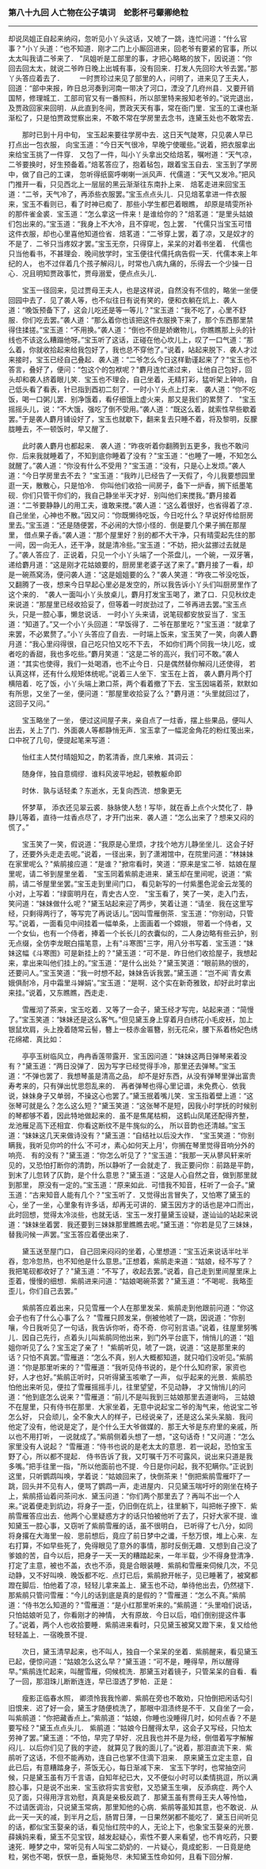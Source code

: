 ### 第八十九回 人亡物在公子填词　蛇影杯弓颦卿绝粒
----
    




却说凤姐正自起来纳闷，忽听见小丫头这话，又唬了一跳，连忙问道：“什么官事？"小丫头道：“也不知道．刚才二门上小厮回进来，回老爷有要紧的官事，所以太太叫我请二爷来了．    "凤姐听是工部里的事，才把心略略的放下，因说道：“你回去回太太，就说二爷昨日晚上出城有事，没有回来．打发人先回珍大爷去罢。”那丫头答应着去了．
　　一时贾珍过来见了部里的人，问明了，进来见了王夫人，回道：“部中来报，昨日总河奏到河南一带决了河口，湮没了几府州县．又要开销国帑，修理城工．工部司官又有一番照料，所以部里特来报知老爷的。”说完退出，及贾政回家来回明．从此直到冬间，贾政天天有事，常在衙门里．宝玉的工课也渐渐松了，只是怕贾政觉察出来，不敢不常在学房里去念书，连黛玉处也不敢常去．

　　那时已到十月中旬，    宝玉起来要往学房中去．这日天气陡寒，只见袭人早已打点出一包衣服，    向宝玉道：“今日天气很冷，早晚宁使暖些。”说着，把衣服拿出来给宝玉挑了一件穿．    又包了一件，叫小丫头拿出交给焙茗，嘱咐道：“天气凉，二爷要换时，好生预备着。”焙茗答应了，抱着毡包，跟着宝玉自去．宝玉到了学房中，做了自己的工课，    忽听得纸窗呼喇喇一派风声．代儒道：“天气又发冷。”把风门推开一看，只见西北上一层层的黑云渐渐往东南扑上来．    焙茗走进来回宝玉道：“二爷，天气冷了，再添些衣服罢。”宝玉点点头儿．只见焙茗拿进一件衣服来，宝玉不看则已，看了时神已痴了．那些小学生都巴着眼瞧，    却原是晴雯所补的那件雀金裘．宝玉道：“怎么拿这一件来！是谁给你的？"焙茗道：“是里头姑娘们包出来的。”宝玉道：“我身上不大冷，且不穿呢，包上罢．    "代儒只当宝玉可惜这件衣服，却也心里喜他知道俭省．焙茗道：“二爷穿上罢，着了凉，又是奴才的不是了．二爷只当疼奴才罢。”宝玉无奈，只得穿上，呆呆的对着书坐着．    代儒也只当他看书，不甚理会．晚间放学时，宝玉便往代儒托病告假一天．代儒本来上年纪的人，    也不过伴着几个孩子解闷儿，时常也八病九痛的，乐得去一个少操一日心．况且明知贾政事忙，贾母溺爱，便点点头儿．

　　宝玉一径回来，见过贾母王夫人，也是这样说，自然没有不信的，略坐一坐便回园中去了．见了袭人等，也不似往日有说有笑的，便和衣躺在炕上．袭人道：“晚饭预备下了，这会儿吃还是等一等儿？"宝玉道：“我不吃了，心里不舒服．你们吃去罢。”袭人道：“那么着你也该把这件衣服换下来了，那个东西那里禁得住揉搓。”宝玉道：“不用换。”袭人道：“倒也不但是娇嫩物儿，你瞧瞧那上头的针线也不该这么糟蹋他呀。”宝玉听了这话，正碰在他心坎儿上，叹了一口气道：“那么着，你就收拾起来给我包好了，我也总不穿他了。”说着，站起来脱下．袭人才过来接时，宝玉已经自己叠起．袭人道：“二爷怎么今日这样勤谨起来了？"宝玉也不答言，叠好了，便问：“包这个的包袱呢？"麝月连忙递过来，    让他自己包好，回头却和袭人挤着眼儿笑．宝玉也不理会，自己坐着，无精打彩，猛听架上钟响，自己低头看了看表，针已指到酉初二刻了．一时小丫头点上灯来．    袭人道：“你不吃饭，喝一口粥儿罢．别净饿着，看仔细饿上虚火来，那又是我们的累赘了．    "宝玉摇摇头儿，说：“不大饿，强吃了倒不受用。”袭人道：“既这么着，就索性早些歇着罢。”于是袭人麝月铺设好了，宝玉也就歇下，翻来复去只睡不着，将及黎明，反朦胧睡去，不一顿饭时，早又醒了．

　　此时袭人麝月也都起来．    袭人道：“昨夜听着你翻腾到五更多，我也不敢问你．后来我就睡着了，不知到底你睡着了没有？"宝玉道：“也睡了一睡，不知怎么就醒了。”袭人道：“你没有什么不受用？"宝玉道：“没有，只是心上发烦。”袭人道：“今日学房里去不去？    "宝玉道：“我昨儿已经告了一天假了，今儿我要想园里逛一天，散散心，只是怕冷．    你叫他们收拾一间房子，备下一炉香，搁下纸墨笔砚．你们只管干你们的，我自己静坐半天才好．别叫他们来搅我。”麝月接着道：“二爷要静静儿的用工夫，谁敢来搅。”袭人道：“这么着很好，也省得着了凉．自己坐坐，心神也不散。”因又问：“你既懒待吃饭，今日吃什么？早说好传给厨房里去。”宝玉道：“还是随便罢，不必闹的大惊小怪的．倒是要几个果子搁在那屋里，    借点果子香。”袭人道：“那个屋里好？别的都不大干净，只有晴雯起先住的那一间，因一向无人，还干净，就是清冷些。”宝玉道：“不妨，把火盆挪过去就是了。”袭人答应了．正说着，只见一个小丫头端了一个茶盘儿，一个碗，一双牙箸，递给麝月道：“这是刚才花姑娘要的，厨房里老婆子送了来了。”麝月接了一看，却是一碗燕窝汤，便问袭人道：“这是姐姐要的么？"袭人笑道：“昨夜二爷没吃饭，又翻腾了一夜，想来今日早起心里必是发空的，所以我告诉小丫头们叫厨房里作了这个来的．    "袭人一面叫小丫头放桌儿，麝月打发宝玉喝了，漱了口．只见秋纹走来说道：“那屋里已经收拾妥了，但等着一时炭劲过了，二爷再进去罢。”宝玉点头，只是一腔心事，懒怠说话．    一时小丫头来请，说笔砚都安放妥当了．宝玉道：“知道了。”又一个小丫头回道：“早饭得了．二爷在那里吃？"宝玉道：“就拿了来罢，不必累赘了。”小丫头答应了自去．一时端上饭来，宝玉笑了一笑，向袭人麝月道：“我心里闷得很，自己吃只怕又吃不下去，    不如你们两个同我一块儿吃，或者吃的香甜，我也多吃些。”麝月笑道：“这是二爷的高兴，我们可不敢。”袭人道：“其实也使得，我们一处喝酒，也不止今日．只是偶然替你解闷儿还使得，    若认真这样，还有什么规矩体统呢。”说着三人坐下．宝玉在上首，    袭人麝月两个打横陪着．吃了饭，小丫头端上漱口茶，两个看着撤了下去．宝玉因端着茶，默默如有所思，又坐了一坐，便问道：“那屋里收拾妥了么？"麝月道：“头里就回过了，这回子又问。”

　　宝玉略坐了一坐，    便过这间屋子来，亲自点了一炷香，摆上些果品，便叫人出去，关上了门．外面袭人等都静悄无声．宝玉拿了一幅泥金角花的粉红笺出来，口中祝了几句，便提起笔来写道：

　　怡红主人焚付晴姐知之，酌茗清香，庶几来飨．其词云：

　　随身伴，独自意绸缪．谁料风波平地起，顿教躯命即

　　时休．孰与话轻柔？东逝水，无复向西流．想象更无

　　怀梦草，    添衣还见翠云裘．脉脉使人愁！写毕，就在香上点个火焚化了．静静儿等着，直待一炷香点尽了，才开门出来．袭人道：“怎么出来了？想来又闷的慌了。”

　　宝玉笑了一笑，假说道：“我原是心里烦，才找个地方儿静坐坐儿．这会子好了，还要外头走走去呢。”说着，一径出来，到了潇湘馆中，在院里问道：“林妹妹在家里呢么？"紫鹃接应道：“是谁？"掀帘看时，笑道：“原来是宝二爷．姑娘在屋里呢，请二爷到屋里坐着．    "宝玉同着紫鹃走进来．黛玉却在里间呢，说道：“紫鹃，请二爷屋里坐罢。”宝玉走到里间门口，    看见新写的一付紫墨色泥金云龙笺的小对，上写着：“绿窗明月在，青史古人空．    "宝玉看了，笑了一笑，走入门去，笑问道：“妹妹做什么呢？"黛玉站起来迎了两步，笑着让道：“请坐．我在这里写经，只剩得两行了，等写完了再说话儿。”因叫雪雁倒茶．宝玉道：“你别动，只管写。”说着，一面看见中间挂着一幅单条，上面画着一个嫦娥，    带着一个侍者，又一个女仙，也有一个侍者，捧着一个长长儿的衣囊似的，二人身边略有些云护，别无点缀，全仿李龙眠白描笔意，上有"斗寒图"三字，用八分书写着．宝玉道：“妹妹这幅《斗寒图》可是新挂上的？"黛玉道：“可不是．昨日他们收拾屋子，我想起来，拿出来叫他们挂上的。”宝玉道：“是什么出处？"黛玉笑道：“眼前熟的很的，    还要问人。”宝玉笑道：“我一时想不起，妹妹告诉我罢。”黛玉道：“岂不闻`青女素娥俱耐冷，月中霜里斗婵娟'。”宝玉道：“是啊．这个实在新奇雅致，却好此时拿出来挂。”说着，又东瞧瞧，西走走．

　　雪雁沏了茶来，宝玉吃着．又等了一会子，黛玉经才写完，站起来道：“简慢了。”宝玉笑道：“妹妹还是这么客气。”但见黛玉身上穿着月白绣花小毛皮袄，加上银鼠坎肩，头上挽着随常云髻，簪上一枝赤金匾簪，别无花朵，腰下系着杨妃色绣花绵裙．真比如：

　　亭亭玉树临风立，冉冉香莲带露开．宝玉因问道：“妹妹这两日弹琴来着没有？"黛玉道：“两日没弹了．因为写字已经觉得手冷，那里还去弹琴。”宝玉道：“不弹也罢了．我想琴虽是清高之品，    却不是好东西，从没有弹琴里弹出富贵寿考来的，只有弹出忧思怨乱来的．    再者弹琴也得心里记谱，未免费心．依我说，妹妹身子又单弱，不操这心也罢了。”黛玉抿着嘴儿笑．宝玉指着壁上道：“这张琴可就是么？怎么这么短？"黛玉笑道：“这张琴不是短，因我小时学抚的时候别的琴都够不着，因此特地做起来的．虽不是焦尾枯桐，    这鹤山凤尾还配得齐整，龙池雁足高下还相宜．你看这断纹不是牛旄似的么，    所以音韵也还清越。”宝玉道：“妹妹这几天来做诗没有？"黛玉道：“自结社以后没大作．    "宝玉笑道：“你别瞒我，我听见你吟的什么`不可オ，素心如何天上月'，你搁在琴里觉得音响分外的响亮．    有的没有？"黛玉道：“你怎么听见了？"宝玉道：“我那一天从蓼风轩来听见的，又恐怕打断你的清韵，所以静听了一会就走了．我正要问你：前路是平韵，    到末了儿忽转了仄韵，是个什么意思？"黛玉道：“这是人心自然之音，做到那里就到那里，    原没有一定的。”宝玉道：“原来如此．可惜我不知音，枉听了一会子。”黛玉道：“古来知音人能有几个？"宝玉听了．又觉得出言冒失了，又怕寒了黛玉的心，坐了一坐，心里象有许多话，却再无可讲的．黛玉因方才的话也是冲口而出，此时回想，觉得太冷淡些，也就无话．宝玉一发打量黛玉设疑，遂讪讪的站起来说道：“妹妹坐着罢．我还要到三妹妹那里瞧瞧去呢。”黛玉道：“你若是见了三妹妹，替我问候一声罢。”宝玉答应着便出来了．

　　黛玉送至屋门口，    自己回来闷闷的坐着，心里想道：“宝玉近来说话半吐半吞，忽冷忽热，也不知他是什么意思。”正想着，紫鹃走来道：“姑娘，经不写了？我把笔砚都收好了？"黛玉道：“不写了，收起去罢。”说着，自己走到里间屋里床上歪着，慢慢的细想．紫鹃进来问道：“姑娘喝碗茶罢？"黛玉道：“不喝呢．我略歪歪儿，你们自己去罢。”

　　紫鹃答应着出来，只见雪雁一个人在那里发呆．紫鹃走到他跟前问道：“你这会子也有了什么心事了么？    "雪雁只顾发呆，倒被他唬了一跳，因说道：“你别嚷，今日我听见了一句话，我告诉你听，奇不奇．你可别言语。”说着，往屋里努嘴儿．因自己先行，点着头儿叫紫鹃同他出来，到门外平台底下，悄悄儿的道：“姐姐你听见了么？宝玉定了亲了！    "紫鹃听见，唬了一跳，说道：“这是那里来的话？只怕不真罢。”雪雁道：“怎么不真，别人大概都知道，就只咱们没听见。”紫鹃道：“你是那里听来的？"雪雁道：“我听见侍书说的，是个什么知府家，家资也好，人才也好。”紫鹃正听时，只听得黛玉咳嗽了一声，    似乎起来的光景．紫鹃恐怕他出来听见，便拉了雪雁摇摇手儿，往里望望，不见动静，    才又悄悄儿的问道：“他到底怎么说来？"雪雁道：“前儿不是叫我到三姑娘那里去道谢吗，    三姑娘不在屋里，只有侍书在那里．大家坐着，无意中说起宝二爷的淘气来，他说宝二爷怎么好，    只会顽儿，全不象大人的样子，已经说亲了，还是这么呆头呆脑．我问他定了没有，他说是定了，是个什么王大爷做媒的．那王大爷是东府里的亲戚，所以也不用打听，    一说就成了。”紫鹃侧着头想了一想，"这句话奇！"又问道：“怎么家里没有人说起？    "雪雁道：“侍书也说的是老太太的意思．若一说起，恐怕宝玉野了心，所以都不提起．    侍书告诉了我，又叮嘱千万不可露风，说出来只道是我多嘴。”把手往里一指，"所以他面前也不提．今日是你问起，我不犯瞒你。”正说到这里，只听鹦鹉叫唤，学着说：“姑娘回来了，快倒茶来！"倒把紫鹃雪雁吓了一跳，回头并不见有人，便骂了鹦鹉一声，走进屋内．只见黛玉喘吁吁的刚坐在椅子上，紫鹃搭讪着问茶问水．黛玉问道：“你们两个那里去了？再叫不出一个人来。”说着便走到炕边，将身子一歪，仍旧倒在炕上，往里躺下，叫把帐子撩下．紫鹃雪雁答应出去．他两个心里疑惑方才的话只怕被他听了去了，只好大家不提．谁知黛玉一腔心事，又窃听了紫鹃雪雁的话，虽不很明白，    已听得了七八分，如同将身撂在大海里一般．思前想后，竟应了前日梦中之谶，千愁万恨，堆上心来．左右打算，不如早些死了，免得眼见了意外的事情，那时反倒无趣．又想到自己没了爹娘的苦，自今以后，把身子一天一天的糟踏起来，一年半载，少不得身登清净．打定了主意，被也不盖，衣也不添，竟是合眼装睡．紫鹃和雪雁来伺候几次，不见动静，又不好叫唤．晚饭都不吃．点灯已后，紫鹃掀开帐子，见已睡著了，被窝都蹬在脚后．怕他着了凉，轻轻儿拿来盖上．黛玉也不动，单待他出去，仍然褪下．那紫鹃只管问雪雁：“今儿的话到底是真的是假的？"雪雁道：“怎么不真。”紫鹃道：“侍书怎么知道的？"雪雁道：“是小红那里听来的。”紫鹃道：“头里咱们说话，只怕姑娘听见了，你看刚才的神情，    大有原故．今日以后，咱们倒别提这件事了。”说着，两个人也收拾要睡．紫鹃进来看时，只见黛玉被窝又蹬下来，复又给他轻轻盖上．一宿晚景不提．

　　次日，黛玉清早起来，也不叫人，独自一个呆呆的坐着．紫鹃醒来，看见黛玉已起，便惊问道：“姑娘怎么这么早？"黛玉道：“可不是，睡得早，所以醒得早。”紫鹃连忙起来，叫醒雪雁，伺候梳洗．那黛玉对着镜子，只管呆呆的自看．看了一回，那泪珠儿断断连连，早已湿透了罗帕．正是：

　　瘦影正临春水照，    卿须怜我我怜卿．紫鹃在旁也不敢劝，只怕倒把闲话勾引旧恨来．迟了好一会，黛玉才随便梳洗了，那眼中泪渍终是不干．又自坐了一会，叫紫鹃道：“你把藏香点上。”紫鹃道：“姑娘，你睡也没睡得几时，如何点香？不是要写经？"黛玉点点头儿．    紫鹃道：“姑娘今日醒得太早，这会子又写经，只怕太劳神了罢。”黛玉道：“不怕，早完了早好．况且我也并不是为经，倒借着写字解解闷儿．以后你们见了我的字迹，    就算见了我的面儿了。”说着，那泪直流下来．紫鹃听了这话，不但不能再劝，连自己也掌不住滴下泪来．    原来黛玉立定主意，自此已后，有意糟踏身子，茶饭无心，每日渐减下来．    宝玉下学时，也常抽空问候，只是黛玉虽有万千言语，自知年纪已大，又不便似小时可以柔情挑逗，所以满腔心事，只是说不出来．宝玉欲将实言安慰，又恐黛玉生嗔，    反添病症．两个人见了面，只得用浮言劝慰，真真是亲极反疏了．那黛玉虽有贾母王夫人等怜恤，    不过请医调治，只说黛玉常病，那里知他的心病．紫鹃等虽知其意，也不敢说．从此一天一天的减，到半月之后，肠胃日薄，一日果然粥都不能吃了．黛玉日间听见的话，都似宝玉娶亲的话，看见怡红院中的人，无论上下，也象宝玉娶亲的光景．薛姨妈来看，黛玉不见宝钗，越发起疑心，索性不要人来看望，也不肯吃药，只要速死．睡梦之中，常听见有人叫宝二奶奶的．一片疑心，竟成蛇影．一日竟是绝粒，粥也不喝，恹恹一息，垂毙殆尽．未知黛玉性命如何，且看下回分解．